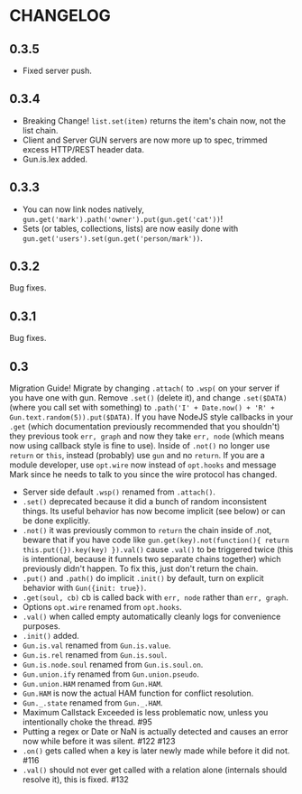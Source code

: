# CHANGELOG

## 0.3.5

 - Fixed server push.

## 0.3.4

 - Breaking Change! `list.set(item)` returns the item's chain now, not the list chain.
 - Client and Server GUN servers are now more up to spec, trimmed excess HTTP/REST header data.
 - Gun.is.lex added.

## 0.3.3

- You can now link nodes natively, `gun.get('mark').path('owner').put(gun.get('cat'))`!
- Sets (or tables, collections, lists) are now easily done with `gun.get('users').set(gun.get('person/mark'))`.

## 0.3.2

Bug fixes.

## 0.3.1

Bug fixes.

## 0.3

Migration Guide! Migrate by changing `.attach(` to `.wsp(` on your server if you have one with gun. Remove `.set()` (delete it), and change `.set($DATA)` (where you call set with something) to `.path('I' + Date.now() + 'R' + Gun.text.random(5)).put($DATA)`. If you have NodeJS style callbacks in your `.get` (which documentation previously recommended that you shouldn't) they previous took `err, graph` and now they take `err, node` (which means now using callback style is fine to use). Inside of `.not()` no longer use `return` or `this`, instead (probably) use `gun` and no `return`. If you are a module developer, use `opt.wire` now instead of `opt.hooks` and message Mark since he needs to talk to you since the wire protocol has changed.

- Server side default `.wsp()` renamed from `.attach()`.
- `.set()` deprecated because it did a bunch of random inconsistent things. Its useful behavior has now become implicit (see below) or can be done explicitly.
- `.not()` it was previously common to `return` the chain inside of .not, beware that if you have code like `gun.get(key).not(function(){ return this.put({}).key(key) }).val()` cause `.val()` to be triggered twice (this is intentional, because it funnels two separate chains together) which previously didn't happen. To fix this, just don't return the chain.
- `.put()` and `.path()` do implicit `.init()` by default, turn on explicit behavior with `Gun({init: true})`.
- `.get(soul, cb)` cb is called back with `err, node` rather than `err, graph`.
- Options `opt.wire` renamed from `opt.hooks`.
- `.val()` when called empty automatically cleanly logs for convenience purposes.
- `.init()` added.
- `Gun.is.val` renamed from `Gun.is.value`.
- `Gun.is.rel` renamed from `Gun.is.soul`.
- `Gun.is.node.soul` renamed from `Gun.is.soul.on`.
- `Gun.union.ify` renamed from `Gun.union.pseudo`.
- `Gun.union.HAM` renamed from `Gun.HAM`.
- `Gun.HAM` is now the actual HAM function for conflict resolution.
- `Gun._.state` renamed from `Gun._.HAM`.
- Maximum Callstack Exceeded is less problematic now, unless you intentionally choke the thread. #95
- Putting a regex or Date or NaN is actually detected and causes an error now while before it was silent. #122 #123
- `.on()` gets called when a key is later newly made while before it did not. #116
- `.val()` should not ever get called with a relation alone (internals should resolve it), this is fixed. #132
